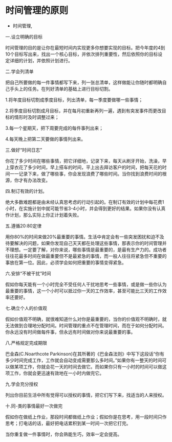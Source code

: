 # 时间管理的原则
- 时间管理,

一.设立明确的目标

时间管理的目的是让你在最短时间内实现更多你想要实现的目标。把今年度的4到10个目标写出来，找出一个核心目标，并依次排列重要性，然后依照你的目标设定详细的计划，并依照计划进行。

二.学会列清单

把自己所要做的每一件事情都写下来，列一张总清单，这样做能让你随时都明确自己手头上的任务。在列好清单的基础上进行目标切割。

1.将年度目标切割成季度目标，列出清单，每一季度要做哪一些事情；

2.将季度目标切割成月目标，并在每月初重新再列一遍，遇到有突发事件而更改目标的情形时及时调整过来；

3.每一个星期天，把下周要完成的每件事列出来；

4.每天晚上把第二天要做的事情列出来。

三.做好“时间日志”

你花了多少时间在哪些事情，把它详细地，记录下来，每天从刷牙开始，洗澡，早上穿衣花了多少时间，早上搭车的时间，平上出去拜访客户的时间，把每天花的时间一一记录下来，做了哪些事，你会发现浪费了哪些时间。当你找到浪费时间的根源，你才有办法改变。

四.制订有效的计划。

绝大多数难题都是由未经认真思考虑的行动引起的。在制订有效的计划中每花费1小时，在实施计划中就可能节省3-4小时，并会得到更好的结果。如果你没有认真作计划，那么实际上你正计划着失败。

五.遵循20:80定律

用你80%的时间来做20%最重要的事情。生活中肯定会有一些突发困扰和迫不及待要解决的问题，如果你发现自己天天都在处理这些事情，那表示你的时间管理并不理想。一定要了解，对你来说，哪些事情是最重要的，是最有生产力的。成功者往往花最多时间在做最重要但不是最紧急的事情，而一般人往往将紧急但不重要的事放在第一位。因此，必须学会如何把重要的事情变得紧急。

六.安排“不被干扰”时间

假如你每天能有一个小时完全不受任何人干扰地思考一些事情，或是做一些你认为最重要的事情，这一个小时可以抵过你一天的工作效率，甚至可能比三天的工作效率还要好。

七.确立个人的价值观

假如价值观不明确，就很难知道什么对你是最重要的，当你的价值观不明确时，就无法做到合理地分配时间。时间管理的重点不在管理时间，而在于如何分配时间。你永远没有时间做每件事，但永远有时间做对你来说最重要的事。

八.严格规定完成期限

巴金森(C.Noarthcote Parkinson)在其所著的《巴金森法则》中写下这段话“你有多少时间完成工作，工作就会自动变成需要那么多时间。”如果你有一整天的时间可以做某项工作，你就会花一天的时间去做它。而如果你只有一小时的时间可以做这项工作，你就会更迅速有效地在一小时内做完它。

九.学会充分授权

列出你目前生活中所有觉得可以授权的事情，把它们写下来，找适当的人来授权。

十.同-类的事情最好一次做完

假如你在做纸上作业，那段时间都做纸上作业；假如你是在思考，用一段时间只作思考；打电话的话，最好把电话累积到某一时间一次把它打完。

当你重复做一件事情时，你会熟能生巧，效率一定会提高。
